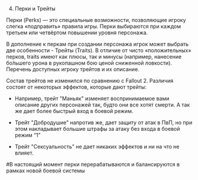 4) Перки и Трейты

Перки (Perks) — это специальные возможности, позволяющие игроку слегка «подправить» правила игры. Перки выбираются при каждом третьем или четвёртом повышении уровня персонажа.

В дополнение к перкам при создании персонажа игрок может выбрать две особенности - Трейты (Traits). В отличие от чисто «положительных» перков, traits имеют как плюсы, так и минусы (например, нанесение бо́льшего урона в рукопашном бою ценой сниженной ловкости).
Перечень доступных игроку трейтов и их описание.

Состав трейтов не изменился по сравнению с Fallout 2. Различия состоят от некоторых эффектов, которые дают трейты:

- Например, трейт "Маньяк" изменяет воспринимаемое вами описание других персонажей так, будто они все хотят смерти. А так же дает более быстрый вход в боевой режим.

- Трейт "Добродушие" напротив же, дает защиту от атак в ПвП, но при этом накладывает большие штрафы за атаку без входа в боевой режим “1”

- Трейт "Сексуальность" не дает никаких эффектов и ни на что не влияет.

#В настоящий момент перки перерабатываются и балансируются в рамках новой боевой системы
